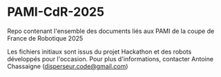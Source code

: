 # PAMI-CdR-2025

Repo contenant l'ensemble des documents liés aux PAMI de la coupe de France de Robotique 2025

Les fichiers initiaux sont issus du projet Hackathon et des robots développés pour l'occasion. Pour plus d'informations, contacter Antoine Chassaigne (disperseur.code@gmail.com)